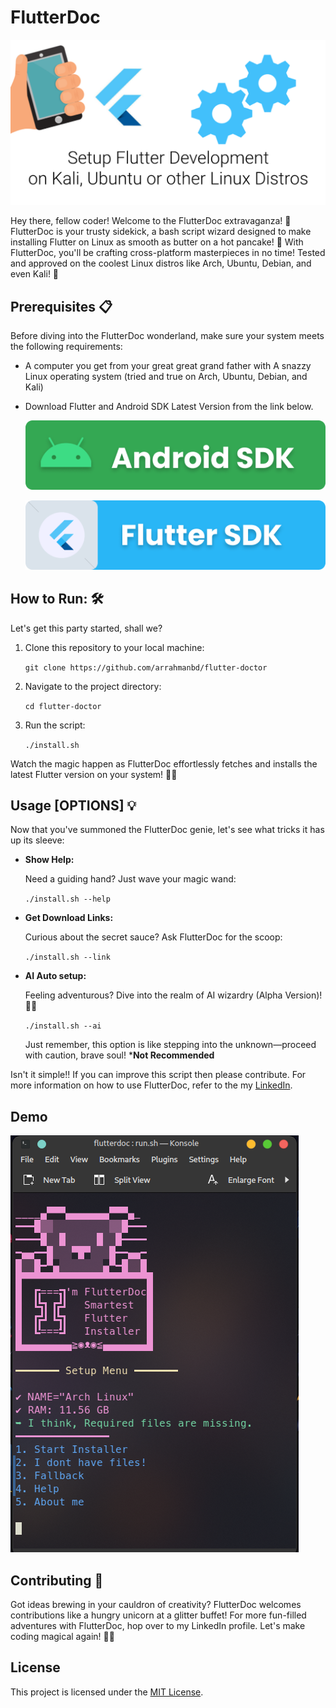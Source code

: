 FlutterDoc
==========

![FlutterDoctor](assets/setup.png)

Hey there, fellow coder! Welcome to the FlutterDoc extravaganza! 🎉 FlutterDoc is your trusty sidekick, a bash script wizard designed to make installing Flutter on Linux as smooth as butter on a hot pancake! 🥞 With FlutterDoc, you'll be crafting cross-platform masterpieces in no time! Tested and approved on the coolest Linux distros like Arch, Ubuntu, Debian, and even Kali! 🐧

Prerequisites 📋
-------------


Before diving into the FlutterDoc wonderland, make sure your system meets the following requirements:

*  A computer you get from your great great grand father with A snazzy Linux operating system (tried and true on Arch, Ubuntu, Debian, and Kali)
*  Download Flutter and Android SDK Latest Version from the link below.

    [![FlutterDoctor](assets/android_sdk.png)]([your_link_here](https://github.com/arrahmanbd/flutter-doctor/releases/download/sdk_linux_v.1.0/Sdk.tar.xz))

    [![FlutterDoctor](assets/flutter_sdk.png)](https://docs.flutter.dev/release/archive?tab=linux)


How to Run: 🛠️
------------

Let's get this party started, shall we?


1.  Clone this repository to your local machine:
    
    `git clone https://github.com/arrahmanbd/flutter-doctor`
    
2.  Navigate to the project directory:
    
    `cd flutter-doctor`
    
3.  Run the script:
    
    `./install.sh`
    
Watch the magic happen as FlutterDoc effortlessly fetches and installs the latest Flutter version on your system! 🎩✨
    

Usage [OPTIONS] 💡
-----

Now that you've summoned the FlutterDoc genie, let's see what tricks it has up its sleeve:

*   **Show Help:**
    
    Need a guiding hand? Just wave your magic wand:
    
    `./install.sh --help`
    
*   **Get Download Links:**
  
    Curious about the secret sauce? Ask FlutterDoc for the scoop:
    
    `./install.sh --link`
    
*   **AI Auto setup:**
    
     Feeling adventurous? Dive into the realm of AI wizardry (Alpha Version)! 🤖✨
    
    `./install.sh --ai`
    
    Just remember, this option is like stepping into the unknown—proceed with caution, brave soul!  ***Not Recommended**
    

Isn't it simple!! If you can improve this script then please contribute. For more information on how to use FlutterDoc, refer to the my [LinkedIn](https://linkedin.com/in/arrahmanbd).

Demo
-----------

![Script execution](assets/bannar.png)

Contributing 🎁
------------

Got ideas brewing in your cauldron of creativity? FlutterDoc welcomes contributions like a hungry unicorn at a glitter buffet! For more fun-filled adventures with FlutterDoc, hop over to my LinkedIn profile. Let's make coding magical again! 🦄✨

License
-------

This project is licensed under the [MIT License](LICENSE).